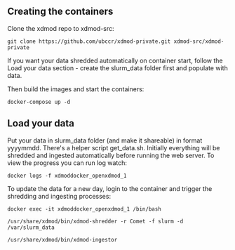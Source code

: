 ## Creating the containers
Clone the xdmod repo to xdmod-src:

`git clone https://github.com/ubccr/xdmod-private.git xdmod-src/xdmod-private`

If you want your data shredded automatically on container start, follow the Load your data section - create the slurm_data folder first and populate with data.

Then build the images and start the containers:

`docker-compose up -d`

## Load your data

Put your data in slurm_data folder (and make it shareable) in format yyyymmdd. There's a helper script get_data.sh. Initially everything will be shredded and ingested automatically before running the web server. To view the progress you can run log watch:

`docker logs -f xdmoddocker_openxdmod_1`

To update the data for a new day, login to the container and trigger the shredding and ingesting processes:

`docker exec -it xdmoddocker_openxdmod_1 /bin/bash`

`/usr/share/xdmod/bin/xdmod-shredder -r Comet -f slurm -d /var/slurm_data`

`/usr/share/xdmod/bin/xdmod-ingestor`
